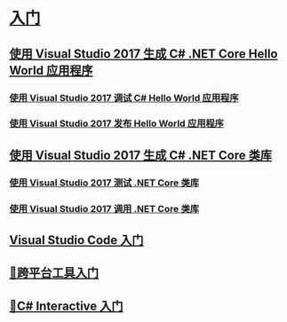 # [入门](index.md)
## [使用 Visual Studio 2017 生成 C# .NET Core Hello World 应用程序](with-visual-studio.md)
### [使用 Visual Studio 2017 调试 C# Hello World 应用程序](debugging-with-visual-studio-2017.md)
### [使用 Visual Studio 2017 发布 Hello World 应用程序](publishing-with-visual-studio-2017.md)
## [使用 Visual Studio 2017 生成 C# .NET Core 类库](library-with-visual-studio-2017.md)
### [使用 Visual Studio 2017 测试 .NET Core 类库](testing-library-with-visual-studio.md)
### [使用 Visual Studio 2017 调用 .NET Core 类库](consuming-library-with-visual-studio-2017.md)
## [Visual Studio Code 入门](with-visual-studio-code.md)
## [🔧跨平台工具入门](with-cross-platform-tools.md)
## [🔧C# Interactive 入门](with-csharp-interactive.md)
